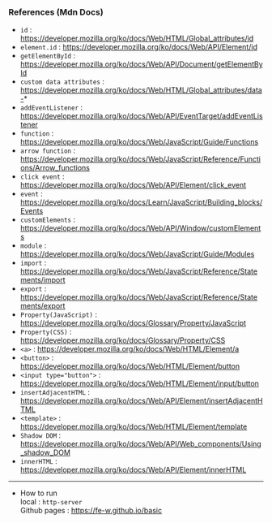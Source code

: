 ### References (Mdn Docs)

- `id` : https://developer.mozilla.org/ko/docs/Web/HTML/Global_attributes/id
- `element.id` : https://developer.mozilla.org/ko/docs/Web/API/Element/id
- `getElementById` : https://developer.mozilla.org/ko/docs/Web/API/Document/getElementById
- `custom data attributes` : https://developer.mozilla.org/ko/docs/Web/HTML/Global_attributes/data-*
- `addEventListener` : https://developer.mozilla.org/ko/docs/Web/API/EventTarget/addEventListener
- `function` : https://developer.mozilla.org/ko/docs/Web/JavaScript/Guide/Functions
- `arrow function` : https://developer.mozilla.org/ko/docs/Web/JavaScript/Reference/Functions/Arrow_functions
- `click event` : https://developer.mozilla.org/ko/docs/Web/API/Element/click_event
- `event` : https://developer.mozilla.org/ko/docs/Learn/JavaScript/Building_blocks/Events
- `customElements` : https://developer.mozilla.org/ko/docs/Web/API/Window/customElements
- `module` : https://developer.mozilla.org/ko/docs/Web/JavaScript/Guide/Modules
- `import` : https://developer.mozilla.org/ko/docs/Web/JavaScript/Reference/Statements/import
- `export` : https://developer.mozilla.org/ko/docs/Web/JavaScript/Reference/Statements/export
- `Property(JavaScript)` : https://developer.mozilla.org/ko/docs/Glossary/Property/JavaScript
- `Property(CSS)` : https://developer.mozilla.org/ko/docs/Glossary/Property/CSS
- `<a>` : https://developer.mozilla.org/ko/docs/Web/HTML/Element/a
- `<button>` : https://developer.mozilla.org/ko/docs/Web/HTML/Element/button
- `<input type="button">` : https://developer.mozilla.org/ko/docs/Web/HTML/Element/input/button
- `insertAdjacentHTML` : https://developer.mozilla.org/ko/docs/Web/API/Element/insertAdjacentHTML
- `<template>` : https://developer.mozilla.org/ko/docs/Web/HTML/Element/template
- `Shadow DOM` : https://developer.mozilla.org/ko/docs/Web/API/Web_components/Using_shadow_DOM
- `innerHTML` : https://developer.mozilla.org/ko/docs/Web/API/Element/innerHTML


***

- How to run  
  local : `http-server`  
  Github pages : https://fe-w.github.io/basic
